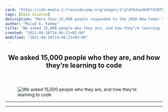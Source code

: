 ```yaml
---
card: "https://cdn-media-1.freecodecamp.org/images/1*yCdVSdnw1b0FfA1Bf8Xn7A.jpeg"
tags: [Data Science]
description: "More than 15,000 people responded to the 2016 New Coder Surve"
author: "Milad E. Fahmy"
title: "We asked 15,000 people who they are, and how they’re learning to code"
created: "2021-08-16T14:46:21+02:00"
modified: "2021-08-16T14:46:21+02:00"
---
```

<div class="site-wrapper">
<main id="site-main" class="site-main outer">
<div class="inner">
<article class="post-full post tag-data-science tag-design tag-tech tag-startup tag-life-lessons ">
<header class="post-full-header">
<h1 class="post-full-title">We asked 15,000 people who they are, and how they’re learning to code</h1>
</header>
<figure class="post-full-image">
<picture>
<source media="(max-width: 700px)" sizes="1px" srcset="data:image/gif;base64,R0lGODlhAQABAIAAAAAAAP///yH5BAEAAAAALAAAAAABAAEAAAIBRAA7 1w">
<source media="(min-width: 701px)" sizes="(max-width: 800px) 400px,
(max-width: 1170px) 700px,
1400px" srcset="https://cdn-media-1.freecodecamp.org/images/1*yCdVSdnw1b0FfA1Bf8Xn7A.jpeg 300w,
https://cdn-media-1.freecodecamp.org/images/1*yCdVSdnw1b0FfA1Bf8Xn7A.jpeg 600w,
https://cdn-media-1.freecodecamp.org/images/1*yCdVSdnw1b0FfA1Bf8Xn7A.jpeg 1000w,
https://cdn-media-1.freecodecamp.org/images/1*yCdVSdnw1b0FfA1Bf8Xn7A.jpeg 2000w">
<img onerror="this.style.display='none'" src="https://cdn-media-1.freecodecamp.org/images/1*yCdVSdnw1b0FfA1Bf8Xn7A.jpeg" alt="We asked 15,000 people who they are, and how they’re learning to code">
</picture>
</figure>
<section class="post-full-content">
<div class="post-content">
</div>
<hr>
<hr>
</section>
</article>
</div>
</main>
</div>
<!-- Google Tag Manager (noscript) -->
<!-- End Google Tag Manager (noscript) -->
